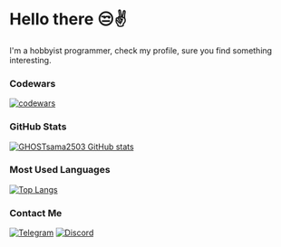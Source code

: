 # Hello there 😒✌️
I'm a hobbyist programmer, check my profile, sure you find something interesting.

### Codewars
[![codewars](https://www.codewars.com/users/GH0STsama/badges/large)](https://www.codewars.com/users/GH0STsama)

### GitHub Stats
[![GHOSTsama2503 GitHub stats](https://github-readme-stats.vercel.app/api?username=ghostsama2503&count_private=true&show_icons=true&theme=github_dark)](https://github.com/anuraghazra/github-readme-stats)

### Most Used Languages
[![Top Langs](https://github-readme-stats.vercel.app/api/top-langs/?username=ghostsama2503&layout=compact&theme=github_dark)](https://github.com/anuraghazra/github-readme-stats)

### Contact Me
[![Telegram](https://img.shields.io/badge/Telegram-2CA5E0?style=for-the-badge&logo=telegram&logoColor=white)](https://t.me/GHOSTsama2503)    [![Discord](https://img.shields.io/badge/Discord-5865F2?style=for-the-badge&logo=discord&logoColor=white)](https://discord.com/users/1073137739291181097)
